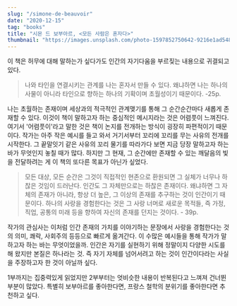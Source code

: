 ```yaml
---
slug: "/simone-de-beauvoir"
date: "2020-12-15"
tag: "books"
title: "시몬 드 보부아르, <모든 사람은 혼자다>"
thumbnail: "https://images.unsplash.com/photo-1597852750642-9216e1ad548b?q=80&w=2000"
---
```


이 책은 허무에 대해 말하는가 싶다가도 인간의 자기다움을 부르짖는 내용으로 귀결되고 있다.

> 나와 타인을 연결시키는 관계를 나는 혼자서 만들 수 있다. 왜냐하면 나는 하나의 사물이 아니라 타인으로 향하는 하나의 기확이며 초월성이기 때문이다. -25p.

나는 초월하는 존재이며 세상과의 적극적인 관계맺기를 통해 그 순간순간마다 새롭게 존재할 수 있다. 이것이 책이 말하고자 하는 중심적인 메시지라는 것은 어렴풋이 느껴진다. 여기서 '어렴풋이'라고 말한 것은 책이 논지를 전개하는 방식이 굉장히 파편적이기 때문이다. 작가는 아주 작은 예시를 들고 와서 거기서부터 꼬리에 꼬리를 무는 사유의 전개를 시작한다. 그 끝말잇기 같은 사유의 꼬리 물기를 따라가다 보면 지금 당장 말하고자 하는 바가 무엇인지 놓칠 때가 많다. 하지만 그 현재, 그 순간에만 존재할 수 있는 깨달음의 빛을 전달하려는 게 이 책의 또다른 목표가 아닌가 싶었다.

> 모든 대상, 모든 순간은 그것이 직접적인 현존으로 환원되면 그 실체가 너무나 하찮은 것임이 드러난다. 인간도 그 자체만으로는 하찮은 존재이다. 왜냐하면 그 자체의 존재가 아니라, 항상 더 높은, 그 이상의 존재를 추구하는 것이 인간이기 때문이다. 하나의 사랑을 경험한다는 것은 그 사랑 너머로 새로운 목적들, 즉 가정, 직업, 공통의 미래 등을 향하여 자신의 존재를 던지는 것이다. - 39p.

작가의 관심사는 이처럼 인간 존재의 가치를 이야기하는 문장에서 사랑을 경험한다는 것의 의미, 쾌락, 사회주의 등등으로 빠르게 옮겨간다. 이 수많은 예시들을 통해 작가가 말하고자 하는 바는 무엇이었을까. 인간은 자기를 실현하기 위해 정말이지 다양한 시도를 해 왔지만 본질은 하나라는 것. 즉 자기 자체를 넘어서려고 하는 것이 인간이다라는 사실을 주장하고자 한 것이 아닐까 싶다.

1부까지는 집중력있게 읽었지만 2부부터는 엇비슷한 내용이 반복된다고 느껴져 건너뛴 부분이 많았다. 특별히 보부아르를 좋아한다면, 프랑스 철학의 분위기를 좋아한다면 추천하고 싶다.
